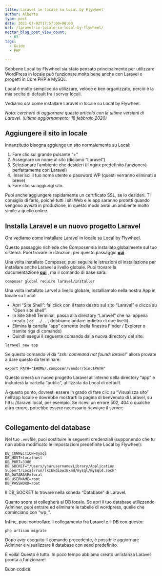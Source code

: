 ```yaml
---
title: Laravel in locale su Local by Flywheel
author: Alberto
type: post
date: 2021-07-02T17:57:00+00:00
url: /laravel-in-locale-su-local-by-flywheel/
nectar_blog_post_view_count:
  - 63
tags:
  - Guide
  - PHP

---
```

Sebbene Local by Flywheel sia stato pensato principalmente per utilizzare WordPress in locale può funzionare molto bene anche con Laravel o progetti in Core PHP e MySQL.

Local è molto semplice da utilizzare, veloce e ben organizzato, perciò è la mia scelta di default fra i server locali.

Vediamo ora come installare Laravel in locale su Local by Flywheel.<figure class="wp-block-embed is-type-video is-provider-youtube wp-block-embed-youtube wp-embed-aspect-16-9 wp-has-aspect-ratio">
<div class="wp-block-embed__wrapper">
</div></figure>

_Nota: cercherò di aggiornare questo articolo con le ultime versioni di Laravel. (ultimo aggiornamento: 18 febbraio 2020)_

## Aggiungere il sito in locale

Innanzitutto bisogna aggiunge un sito normalemente su Local:

  1. Fare clic sul grande pulsante “+”
  2. Assegnare un nome al sito (diciamo “Laravel”)
  3. Selezionare l’ambiente che desideri (il nginx predefinito funzionerà perfettamente con Laravel)
  4.  Inserisci il tuo nome utente e password WP (questi verranno eliminati a breve)
  5. Fare clic su aggiungi sito.

Puoi anche aggiungere rapidamente un certificato SSL, se lo desideri. Ti consiglio di farlo, poiché tutti i siti Web e le app saranno protetti quando vengono avviati in produzione, in questo modo avrai un ambiente molto simile a quello online.

## Installa Laravel e un nuovo progetto Laravel

Ora vediamo come installare Laravel in locale su Local by Flywheel.

Questo passaggio richiede che Composer sia installato globalmente sul tuo sistema. Puoi trovare le istruzioni per questo passaggio <a href="https://getcomposer.org/doc/00-intro.md#installation-linux-unix-macos" rel="noreferrer noopener" target="_blank"><strong>qui</strong></a> . 

Una volta installato Composer, puoi seguire le istruzioni di installazione per installare anche Laravel a livello globale. Puoi trovare la documentazione **<a href="https://laravel.com/docs/5.7/installation" rel="noreferrer noopener" target="_blank">qui</a>** , ma il comando di base sarà: 

<pre class="wp-block-code"><code>composer global require laravel/installer
</code></pre>

Una volta installato Larvel a livello globale, installiamolo nella nostra App in locale su Local:

  * Apri “Site Shell”: fai click con il tasto destro sul sito “Laravel” e clicca su “Open site shell”.
  * In Site Shell Terminal, passa alla directory “Laravel” che hai appena creato ( `cd ../..` , dobbiamo andare indietro di due livelli).
  * Elimina la cartella “app” corrente (nella finestra Finder / Explorer o tramite riga di comando)
  * Quindi esegui il seguente comando dalla nuova directory del sito:

<pre class="wp-block-code"><code>laravel new app
</code></pre>

Se questo comando vi dà “_zsh: command not found: laravel_” allora provate a dare questo da terminare:

<pre class="wp-block-code"><code>export PATH="$HOME/.composer/vendor/bin:$PATH"
</code></pre>

Questo creerà un nuovo progetto Laravel all’interno della directory “app” e includerà la cartella “public”, utilizzata da Local di default.

A questo punto, dovresti essere in grado di fare clic su “Visualizza sito” nell’app locale e dovrebbe mostrarti la pagina di benvenuto di Laravel, su htts: //laravel.local, per esempio. Se ricevi un errore 502, 404 o qualche altro errore, potrebbe essere necessario riavviare il server:<figure class="wp-block-image size-full">
<img alt="" class="wp-image-344" decoding="async" src="/img/uploads/2022/03/Laravel-on-Local_lbxrd9.jpeg"/> </figure>

## Collegamento del database

Nel tuo `.env`file, puoi sostituire le seguenti credenziali (supponendo che tu non abbia modificato le impostazioni predefinite Local by Flywheel):

<pre class="wp-block-code"><code>DB_CONNECTION=mysql
DB_HOST=localhost
DB_PORT=3306
DB_SOCKET="/Users/yourusername/Library/Application Support/Local/run/lkIEkdiowIEkmd/mysql/mysqld.sock"
DB_DATABASE=local
DB_USERNAME=root
DB_PASSWORD=root
</code></pre>

Il DB_SOCKET lo trovare nella scheda “Database” di Laravel.

Quanto sopra si collegherà al DB locale. Se apri il tuo database utilizzando Adminer, puoi entrare ed eliminare le tabelle di wordpress, quelle che cominciano con “wp_”. 

Infine, puoi controllare il collegamento fra Laravel e il DB con questo:

<pre class="wp-block-code"><code>php artisan migrate
</code></pre>

Dopo aver eseguito il comando precedente, è possibile aggiornare Adminer e visualizzare il database con seed predefinito.

E voilà! Questo è tutto. In poco tempo abbiamo creato un’istanza Laravel pronta a funzionare!

Buon codice!